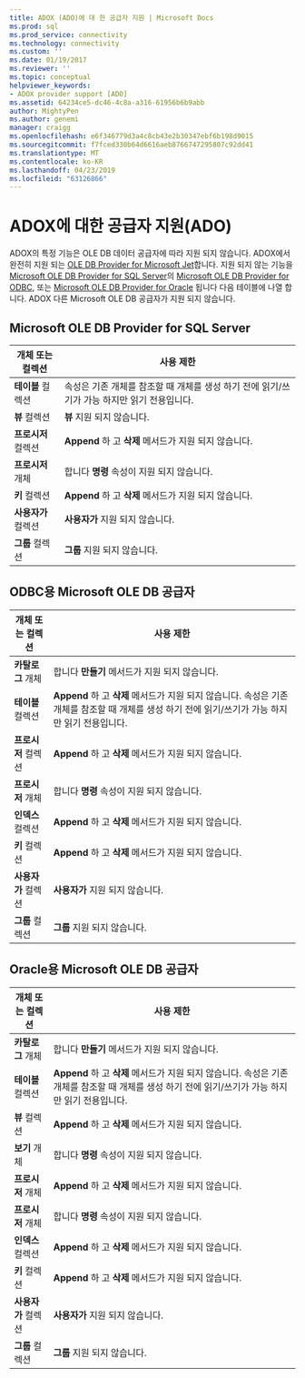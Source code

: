 ```yaml
---
title: ADOX (ADO)에 대 한 공급자 지원 | Microsoft Docs
ms.prod: sql
ms.prod_service: connectivity
ms.technology: connectivity
ms.custom: ''
ms.date: 01/19/2017
ms.reviewer: ''
ms.topic: conceptual
helpviewer_keywords:
- ADOX provider support [ADO]
ms.assetid: 64234ce5-dc46-4c8a-a316-61956b6b9abb
author: MightyPen
ms.author: genemi
manager: craigg
ms.openlocfilehash: e6f346779d3a4c8cb43e2b30347ebf6b198d9015
ms.sourcegitcommit: f7fced330b64d6616aeb8766747295807c92dd41
ms.translationtype: MT
ms.contentlocale: ko-KR
ms.lasthandoff: 04/23/2019
ms.locfileid: "63126866"
---
```

# <a name="provider-support-for-adox-ado"></a>ADOX에 대한 공급자 지원(ADO)
ADOX의 특정 기능은 OLE DB 데이터 공급자에 따라 지원 되지 않습니다. ADOX에서 완전히 지원 되는 [OLE DB Provider for Microsoft Jet](../../../ado/guide/appendixes/microsoft-ole-db-provider-for-microsoft-jet.md)합니다. 지원 되지 않는 기능을 [Microsoft OLE DB Provider for SQL Server](../../../ado/guide/appendixes/microsoft-ole-db-provider-for-sql-server.md)의 [Microsoft OLE DB Provider for ODBC](../../../ado/guide/appendixes/microsoft-ole-db-provider-for-odbc.md), 또는 [Microsoft OLE DB Provider for Oracle](../../../ado/guide/appendixes/microsoft-ole-db-provider-for-oracle.md) 됩니다 다음 테이블에 나열 합니다. ADOX 다른 Microsoft OLE DB 공급자가 지원 되지 않습니다.  
  
## <a name="microsoft-ole-db-provider-for-sql-server"></a>Microsoft OLE DB Provider for SQL Server  
  
|개체 또는 컬렉션|사용 제한|  
|--------------------------|-----------------------|  
|**테이블** 컬렉션|속성은 기존 개체를 참조할 때 개체를 생성 하기 전에 읽기/쓰기가 가능 하지만 읽기 전용입니다.|  
|**뷰** 컬렉션|**뷰** 지원 되지 않습니다.|  
|**프로시저** 컬렉션|**Append** 하 고 **삭제** 메서드가 지원 되지 않습니다.|  
|**프로시저** 개체|합니다 **명령** 속성이 지원 되지 않습니다.|  
|**키** 컬렉션|**Append** 하 고 **삭제** 메서드가 지원 되지 않습니다.|  
|**사용자가** 컬렉션|**사용자가** 지원 되지 않습니다.|  
|**그룹** 컬렉션|**그룹** 지원 되지 않습니다.|  
  
## <a name="microsoft-ole-db-provider-for-odbc"></a>ODBC용 Microsoft OLE DB 공급자  
  
|개체 또는 컬렉션|사용 제한|  
|--------------------------|-----------------------|  
|**카탈로그** 개체|합니다 **만들기** 메서드가 지원 되지 않습니다.|  
|**테이블** 컬렉션|**Append** 하 고 **삭제** 메서드가 지원 되지 않습니다. 속성은 기존 개체를 참조할 때 개체를 생성 하기 전에 읽기/쓰기가 가능 하지만 읽기 전용입니다.|  
|**프로시저** 컬렉션|**Append** 하 고 **삭제** 메서드가 지원 되지 않습니다.|  
|**프로시저** 개체|합니다 **명령** 속성이 지원 되지 않습니다.|  
|**인덱스** 컬렉션|**Append** 하 고 **삭제** 메서드가 지원 되지 않습니다.|  
|**키** 컬렉션|**Append** 하 고 **삭제** 메서드가 지원 되지 않습니다.|  
|**사용자가** 컬렉션|**사용자가** 지원 되지 않습니다.|  
|**그룹** 컬렉션|**그룹** 지원 되지 않습니다.|  
  
## <a name="microsoft-ole-db-provider-for-oracle"></a>Oracle용 Microsoft OLE DB 공급자  
  
|개체 또는 컬렉션|사용 제한|  
|--------------------------|-----------------------|  
|**카탈로그** 개체|합니다 **만들기** 메서드가 지원 되지 않습니다.|  
|**테이블** 컬렉션|**Append** 하 고 **삭제** 메서드가 지원 되지 않습니다. 속성은 기존 개체를 참조할 때 개체를 생성 하기 전에 읽기/쓰기가 가능 하지만 읽기 전용입니다.|  
|**뷰** 컬렉션|**Append** 하 고 **삭제** 메서드가 지원 되지 않습니다.|  
|**보기** 개체|합니다 **명령** 속성이 지원 되지 않습니다.|  
|**프로시저** 개체|**Append** 하 고 **삭제** 메서드가 지원 되지 않습니다.|  
|**프로시저** 개체|합니다 **명령** 속성이 지원 되지 않습니다.|  
|**인덱스** 컬렉션|**Append** 하 고 **삭제** 메서드가 지원 되지 않습니다.|  
|**키** 컬렉션|**Append** 하 고 **삭제** 메서드가 지원 되지 않습니다.|  
|**사용자가** 컬렉션|**사용자가** 지원 되지 않습니다.|  
|**그룹** 컬렉션|**그룹** 지원 되지 않습니다.|
